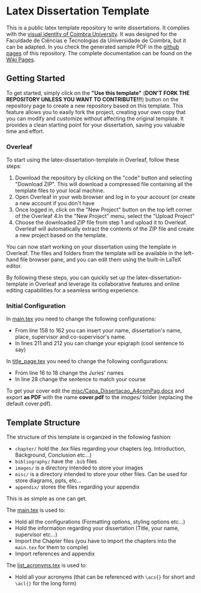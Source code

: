 # Latex Dissertation Template

This is a public latex template repository to write dissertations. It complies with the [visual identity of Coimbra University](https://www.uc.pt/identidadevisual). It was designed for the Faculdade de Ciências e Tecnologias da Universidade de Coimbra, but it can be adapted. In you check the generated sample PDF in the [github pages](https://mjpc13.github.io/latex-dissertation-template/) of this repository. The complete documentation can be found on the [Wiki Pages](https://github.com/mjpc13/latex-dissertation-template/wiki).

## Getting Started

To get started, simply click on the **"Use this template"** (**DON'T FORK THE REPOSITORY UNLESS YOU WANT TO CONTRIBUTE!!!**) button on the repository page to create a new repository based on this template. This feature allows you to easily fork the project, creating your own copy that you can modify and customize without affecting the original template. It provides a clean starting point for your dissertation, saving you valuable time and effort.

### Overleaf

To start using the latex-dissertation-template in Overleaf, follow these steps:

1. Download the repository by clicking on the "code" button and selecting "Download ZIP". This will download a compressed file containing all the template files to your local machine.
2. Open Overleaf in your web browser and log in to your account (or create a new account if you don't have 
3. Once logged in, click on the "New Project" button on the top left corner of the Overleaf 
4.In the "New Project" menu, select the "Upload Project" 
5. Choose the downloaded ZIP file from step 1 and upload it to Overleaf. Overleaf will automatically extract the contents of the ZIP file and create a new project based on the template.

You can now start working on your dissertation using the template in Overleaf. The files and folders from the template will be available in the left-hand file browser pane, and you can edit them using the built-in LaTeX editor.

By following these steps, you can quickly set up the latex-dissertation-template in Overleaf and leverage its collaborative features and online editing capabilities for a seamless writing experience.

### Initial Configuration

In [main.tex](https://github.com/mjpc13/latex-dissertation-template/blob/main/main.tex) you need to change the following configurations:
- From line 158 to 162 you can insert your name, dissertation's name, place, supervisor and co-supervisor's name.
- In lines 211 and 212 you can change your epigraph (cool sentence to say)

In [title_page.tex](https://github.com/mjpc13/latex-dissertation-template/blob/main/title_page.tex) you need to change the following configurations:
- From line 16 to 18 change the Juries' names
- In line 28 change the sentence to match your course

To get your cover edit the [misc/Capa_Dissertacao_A4comPag.docx](https://github.com/mjpc13/latex-dissertation-template/blob/main/misc/Capa_Dissertacao_A4comPag.docx) and export **as PDF** with the name **cover.pdf** to the *images/* folder (replacing the default cover.pdf).

## Template Structure

The structure of this template is organized in the following fashion:

- `chapter/` hold the *.tex* files regarding your chapters (eg. Introduction, Background, Conclusion etc...)
- `bibliography/` have the `.bib` files
- `images/` is a directory intended to store your images
- `misc/` is a directory intended to store your other files. Can be used for store diagrams, ppts, etc...
- `appendix/` stores the files regarding your appendix

This is as simple as one can get. 

The [main.tex](https://github.com/mjpc13/latex-dissertation-template/blob/main/main.tex) is used to:
- Hold all the configurations (Formatting options, styling options etc...)
- Hold the information regarding your dissertation (Title, your name, supervisor etc...)
- Import the Chapter files (you have to import the chapters into the `main.tex` for them to compile)
- Import references and appendix

The [list_acronyms.tex](https://github.com/mjpc13/latex-dissertation-template/blob/main/list_acronyms.tex) is used to:
- Hold all your acronyms (that can be referenced with `\acs{}` for short and `\acl{}` for the long form)
